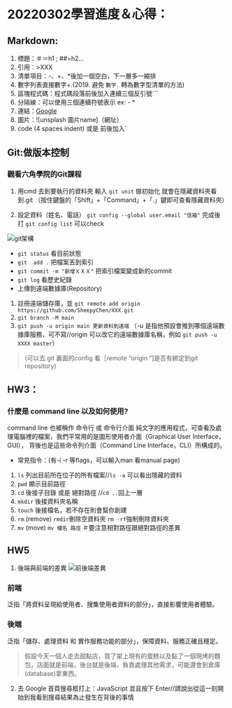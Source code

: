 # 20220302學習進度＆心得：
## Markdown:
1. 標題：＃＝h1 ; ##=h2…
2. 引用：>XXX
3. 清單項目：-、+、*後加一個空白，下一層多一縮排
4. 數字列表直接數字+.(2019\. 避免 `數字.` 轉為數字型清單的方法)
5. 區塊程式碼：程式碼段落前後加入連續三個反引號```
6. 分隔線：可以使用三個連續符號表示 ex: - *
7. 連結：[Google](https://www.google.com.tw/)
8. 圖片：![unsplash 圖片name]（網址）
9. code (4 spaces indent) 或是 前後加入`

## Git:做版本控制
### 觀看六角學院的Git課程

1. 用cmd 去到要執行的資料夾 輸入 `git unit` 做初始化
就會在隱藏資料夾看到.git
（按住鍵盤的「Shift」+「Command」+「.」鍵即可查看隱藏資料夾）

2. 設定資料（姓名、電話）
`git config --global user.email "信箱"`
完成後 打 `git config list` 可以check 

![git架構](https://i.imgur.com/9Jk7Tql.png)
* `git status` 看目前狀態
* `git  add .` 把檔案丟到索引
* `git commit -m "新增ＸＸＸ"` 把索引檔案變成新的commit
* `git log`  看歷史紀錄
* 上傳到遠端數據庫(Repository)
1. 註冊遠端儲存庫，並 `git remote add origin https://github.com/SheepyChen/XXX.git`
2. `git branch -M main`
3. `git push -u origin main 更新資料到遠端`
（-u 是指他預設會推到哪個遠端數據庫服務，可不寫//origin 可以改它的遠端數據庫名稱，例如 `git push -u XXXX master`）
> (可以去.git 裏面的config 看［remote “origin “]是否有綁定到git repository)

## HW3：
### 什麼是 command line 以及如何使用?
command line 也被稱作 命令行 或 命令行介面 
純文字的應用程式，可查看及處理電腦裡的檔案，我們平常用的是圖形使用者介面（Graphical User Interface，GUI），
背後也是這些命令列介面（Command Line Interface，CLI）所構成的。
* 常見指令：(有-i -r 等flags，可以輸入man 看manual page)
1. `ls` 列出目前所在位子的所有檔案//`ls -a` 可以看出隱藏的資料
2. `pwd` 顯示目前路徑
3. `cd` 後接子目錄 或是 絕對路徑 //`cd ..`回上一層
4. `mkdir` 後接資料夾名稱
5. `touch` 後接檔名，若不存在則會幫你創建
6. `rm` (remove) `rmdir`刪除空資料夾 `rm -rf`強制刪除資料夾 
7. `mv` (move) `mv 檔名 路徑` ＃要注意相對路徑跟絕對路徑的差異

## HW5
1. 後端與前端的差異
![前後端差異](https://ithelp.ithome.com.tw/upload/images/20200420/20124548MtMDOLDe86.png)
### 前端
泛指「將資料呈現給使用者、搜集使用者資料的部分」，直接影響使用者體驗。
### 後端
泛指「儲存、處理資料 和 實作服務功能的部分」，保障資料、服務正確且穩定。
> 假設今天一個人走去甜點店，買了架上現有的蛋糕以及點了一個現烤的麵包，店面就是前端，後台就是後端，負責處理其他需求，可能還會到倉庫(database)拿東西。
2. 去 Google 首頁搜尋框打上：JavaScript 並且按下 Enter//請說出從這一刻開始到我看到搜尋結果為止發生在背後的事情
